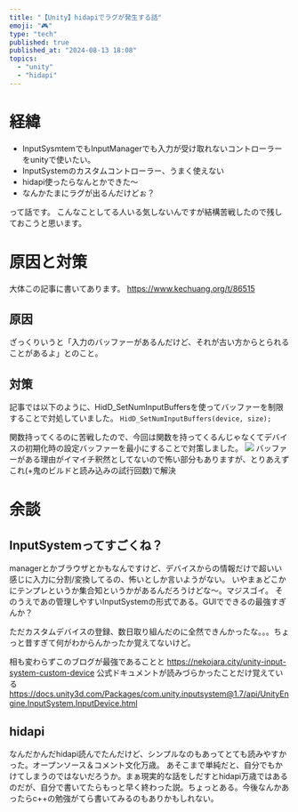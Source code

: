 ```yaml
---
title: "【Unity】hidapiでラグが発生する話"
emoji: "🎮"
type: "tech"
published: true
published_at: "2024-08-13 18:08"
topics:
  - "unity"
  - "hidapi"
---
```


# 経緯
- InputSysmtemでもInputManagerでも入力が受け取れないコントローラーをunityで使いたい。
- InputSystemのカスタムコントローラー、うまく使えない
- hidapi使ったらなんとかできた～
- なんかたまにラグが出るんだけどぉ？

って話です。
こんなことしてる人いる気しないんですが結構苦戦したので残しておこうと思います。
# 原因と対策
大体この記事に書いてあります。
https://www.kechuang.org/t/86515
## 原因
ざっくりいうと「入力のバッファーがあるんだけど、それが古い方からとられることがあるよ」とのこと。
## 対策
記事では以下のように、HidD_SetNumInputBuffersを使ってバッファーを制限することで対処していました。
`HidD_SetNumInputBuffers(device, size);`

関数持ってくるのに苦戦したので、今回は関数を持ってくるんじゃなくてデバイスの初期化時の設定バッファーを最小にすることで対策しました。
![](https://storage.googleapis.com/zenn-user-upload/a51f2cab7dc9-20240809.png)
バッファーがある理由がイマイチ釈然としてないので怖い部分もありますが、とりあえずこれ(+鬼のビルドと読み込みの試行回数)で解決
# 余談
## InputSystemってすごくね？
managerとかブラウザとかもなんですけど、デバイスからの情報だけで超いい感じに入力に分割/変換してるの、怖いとしか言いようがない。
いやまぁどこかにテンプレというか集合知というかがあるんだろうけどな～。マジスゴイ。
そのうえであの管理しやすいInputSystemの形式である。GUIでできるの最強すぎんか？

ただカスタムデバイスの登録、数日取り組んだのに全然できんかったな。。。ちょっと昔すぎて何がわからんかったか覚えてないけど。

相も変わらずこのブログが最強であることと
https://nekojara.city/unity-input-system-custom-device
公式ドキュメントが読みづらかったことだけ覚えている
https://docs.unity3d.com/Packages/com.unity.inputsystem@1.7/api/UnityEngine.InputSystem.InputDevice.html
## hidapi
なんだかんだhidapi読んでたんだけど、シンプルなのもあってとても読みやすかった。オープンソース＆コメント文化万歳。
あそこまで単純だと、自分でもかけてしまうのではないだろうか。まぁ現実的な話をしだすとhidapi万歳ではあるのだが、自分で書いてたらもっと早く終わった説。ちょっとある。今後なんかあったらc++の勉強がてら書いてみるのもありかもしれない。
